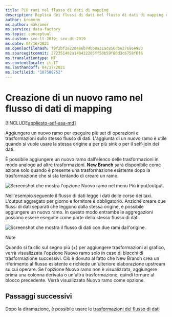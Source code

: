 ```yaml
---
title: Più rami nel flusso di dati di mapping
description: Replica dei flussi di dati nel flusso di dati di mapping con più rami
author: kromerm
ms.author: makromer
ms.service: data-factory
ms.topic: conceptual
ms.custom: seo-lt-2019; seo-dt-2019
ms.date: 04/16/2021
ms.openlocfilehash: f9f2bf2e2204e6b74bb8a31ac856dbe276a6e983
ms.sourcegitcommit: 272351402a140422205ff50b59f80d3c6758f6f6
ms.translationtype: MT
ms.contentlocale: it-IT
ms.lasthandoff: 04/17/2021
ms.locfileid: "107588752"
---
```

# <a name="creating-a-new-branch-in-mapping-data-flow"></a>Creazione di un nuovo ramo nel flusso di dati di mapping

[!INCLUDE[appliesto-adf-asa-md](includes/appliesto-adf-asa-md.md)]

Aggiungere un nuovo ramo per eseguire più set di operazioni e trasformazioni sullo stesso flusso di dati. L'aggiunta di un nuovo ramo è utile quando si vuole usare la stessa origine a per più sink o per il self-join dei dati.

È possibile aggiungere un nuovo ramo dall'elenco delle trasformazioni in modo analogo ad altre trasformazioni. **New Branch** sarà disponibile come azione solo quando è presente una trasformazione esistente dopo la trasformazione che si sta tentando di creare un ramo.

![Screenshot che mostra l'opzione Nuovo ramo nel menu Più input/output.](media/data-flow/new-branch2.png "Aggiunta di un nuovo ramo")

Nell'esempio seguente il flusso di dati legge i dati delle corse dei taxi. L'output aggregato per giorno e fornitore è obbligatorio. Anziché creare due flussi di dati separati che leggono dalla stessa origine, è possibile aggiungere un nuovo ramo. In questo modo entrambe le aggregazioni possono essere eseguite come parte dello stesso flusso di dati. 

![Screenshot che mostra il flusso di dati con due rami dall'origine.](media/data-flow/new-branch.png "Aggiunta di un nuovo ramo")

> [!NOTE]
> Quando si fa clic sul segno più (+) per aggiungere trasformazioni al grafico, verrà visualizzata l'opzione Nuovo ramo solo in caso di blocchi di trasformazione successivi. Ciò è dovuto al fatto che New Branch crea un riferimento al flusso esistente e richiede un'ulteriore elaborazione upstream su cui operare. Se l'opzione Nuovo ramo non è visualizzata, aggiungere prima una colonna derivata o un'altra trasformazione, quindi tornare al blocco precedente. Verrà visualizzato Nuovo ramo come opzione.

## <a name="next-steps"></a>Passaggi successivi

Dopo la diramazione, è possibile usare le [trasformazioni del flusso di dati](data-flow-transformation-overview.md)

